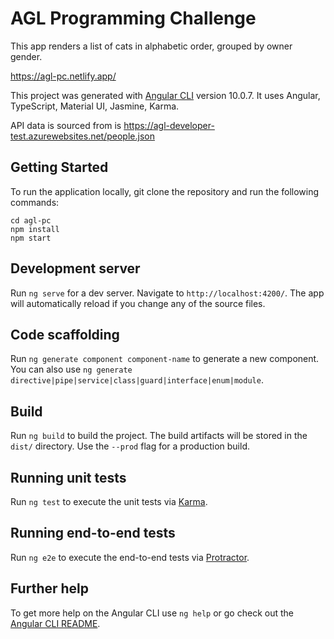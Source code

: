 # AGL Programming Challenge

This app renders a list of cats in alphabetic order, grouped by owner gender.

https://agl-pc.netlify.app/

This project was generated with [Angular CLI](https://github.com/angular/angular-cli) version 10.0.7. It uses Angular, TypeScript, Material UI, Jasmine, Karma.

API data is sourced from is https://agl-developer-test.azurewebsites.net/people.json

## Getting Started

To run the application locally, git clone the repository and run the following commands:

```
cd agl-pc
npm install
npm start
```

## Development server

Run `ng serve` for a dev server. Navigate to `http://localhost:4200/`. The app will automatically reload if you change any of the source files.

## Code scaffolding

Run `ng generate component component-name` to generate a new component. You can also use `ng generate directive|pipe|service|class|guard|interface|enum|module`.

## Build

Run `ng build` to build the project. The build artifacts will be stored in the `dist/` directory. Use the `--prod` flag for a production build.

## Running unit tests

Run `ng test` to execute the unit tests via [Karma](https://karma-runner.github.io).

## Running end-to-end tests

Run `ng e2e` to execute the end-to-end tests via [Protractor](http://www.protractortest.org/).

## Further help

To get more help on the Angular CLI use `ng help` or go check out the [Angular CLI README](https://github.com/angular/angular-cli/blob/master/README.md).
